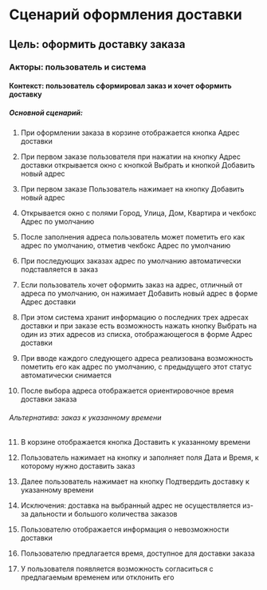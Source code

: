 # Сценарий оформления доставки

## Цель: оформить доставку заказа

### Акторы: пользователь и система

#### Контекст: пользователь сформировал заказ и хочет оформить доставку

##### Основной сценарий:

1. При оформлении заказа в корзине отображается кнопка Адрес  доставки 

2. При первом заказе пользователя при нажатии на кнопку Адрес доставки открывается окно с кнопкой Выбрать и кнопкой Добавить новый адрес

3. При первом заказе Пользователь нажимает на кнопку Добавить новый адрес

4. Открывается окно с полями Город, Улица, Дом, Квартира и чекбокс Адрес по умолчанию

5. После заполнения адреса пользователь может пометить его как адрес по умолчанию, отметив чекбокс Адрес по умолчанию

6. При последующих заказах адрес по умолчанию автоматически подставляется в заказ

7. Если пользователь хочет оформить заказ на адрес, отличный от адреса по умолчанию, он нажимает Добавить новый адрес в форме Адрес доставки

8. При этом система хранит информацию о последних трех адресах доставки и при заказе есть возможность нажать кнопку Выбрать на один из этих адресов из списка, отображающегося в форме Адрес доставки

9. При вводе каждого следующего адреса реализована возможность пометить его как адрес по умолчанию, с предыдущего этот статус автоматически снимается

10. После выбора адреса отображается ориентировочное время доставки  заказа 

###### Альтернатива: заказ к указанному времени

11. В корзине отображается кнопка Доставить к указанному времени

12. Пользователь нажимает на кнопку и заполняет поля Дата и Время, к которому нужно доставить заказ

13. Далее пользователь нажимает на кнопку Подтвердить доставку к указанному времени

14. Исключения: доставка на выбранный адрес не осуществляется из-за дальности и большого количества заказов

15. Пользователю отображается информация о невозможности доставки 

16. Пользователю предлагается время, доступное для доставки заказа 

17. У пользователя появляется возможность согласиться с предлагаемым временем или отклонить его
